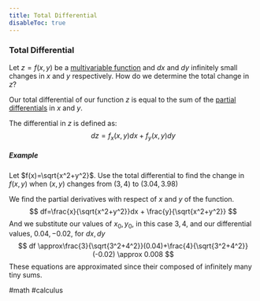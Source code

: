 ```yaml
---
title: Total Differential
disableToc: true
---
```


### Total Differential
Let $z=f(x,y)$ be a [multivariable function](multivariable-functions.md) and $dx$ and $dy$ infinitely small changes in $x$ and $y$ respectively. How do we determine the total change in $z$?

Our total differential of our function $z$ is equal to the sum of the [partial differentials](partial-derivatives.md) in $x$ and $y$.

The differential in $z$ is defined as:
$$
dz=f_x(x,y)dx+f_y(x,y)dy
$$

##### Example
Let $f(x)=\sqrt{x^2+y^2}$. Use the total differential to find the change in $f(x,y)$ when $(x,y)$ changes from $(3,4)$ to $(3.04, 3.98)$

We find the partial derivatives with respect of $x$ and $y$ of the function.
$$
df=\frac{x}{\sqrt{x^2+y^2}}dx + \frac{y}{\sqrt{x^2+y^2}}
$$
And we substitute our values of $x_0, y_0$, in this case $3, 4$, and our differential values, $0.04, -0.02$, for $dx, dy$
$$
df \approx\frac{3}{\sqrt{3^2+4^2}}(0.04)+\frac{4}{\sqrt{3^2+4^2}}(-0.02) \approx 0.008
$$
These equations are approximated since their composed of infinitely many tiny sums.

#math #calculus 
